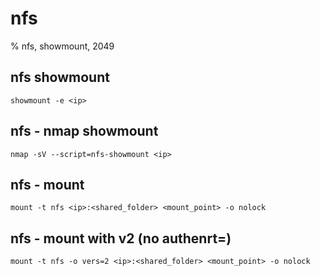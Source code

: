 # nfs

% nfs, showmount, 2049

## nfs showmount
```
showmount -e <ip>
```

## nfs - nmap showmount
```
nmap -sV --script=nfs-showmount <ip>
```

## nfs - mount
```
mount -t nfs <ip>:<shared_folder> <mount_point> -o nolock
```

## nfs - mount with v2 (no authenrt=)
```
mount -t nfs -o vers=2 <ip>:<shared_folder> <mount_point> -o nolock
```
